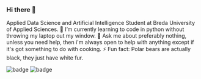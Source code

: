 ### Hi there 👋

<!--
**NilsVos234051/NilsVos234051** is a ✨ _special_ ✨ repository because its `README.md` (this file) appears on your GitHub profile.

Here are some ideas to get you started:

- 🔭 I’m currently working on ...
- 🌱 I’m currently learning to code in python without throwing my laptop out my window.
- 👯 I’m looking to collaborate on ...
- 🤔 I’m looking for help with ...
- 💬 Ask me about ...
- 📫 How to reach me: ...
- 😄 Pronouns: ...
- ⚡ Fun fact: ...
-->
Applied Data Science and Artificial Intelligence Student at Breda University of Applied Sciences.
🌱 I’m currently learning to code in python without throwing my laptop out my window.
💬 Ask me about preferably nothing, unless you need help, then i'm always open to help with anything except if it's got something to do with cooking.
⚡ Fun fact: Polar bears are actually black, they just have white fur.

![badge](https://custom-icon-badges.herokuapp.com/badge/ADS&AI-1x-orange.svg?logo=bronzemedal) ![badge](https://custom-icon-badges.herokuapp.com/badge/ADS&AI-1x-orange.svg?logo=silvermedal) 

